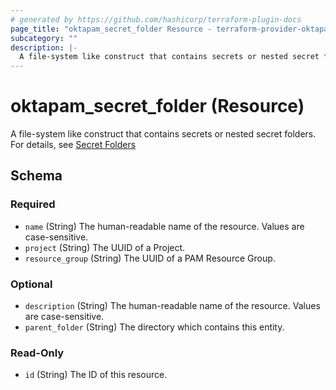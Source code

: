 ```yaml
---
# generated by https://github.com/hashicorp/terraform-plugin-docs
page_title: "oktapam_secret_folder Resource - terraform-provider-oktapam"
subcategory: ""
description: |-
  A file-system like construct that contains secrets or nested secret folders. For details, see Secret Folders https://help.okta.com/oie/en-us/content/topics/privileged-access/pam-secrets-folder.htm
---
```


# oktapam_secret_folder (Resource)

A file-system like construct that contains secrets or nested secret folders. For details, see [Secret Folders](https://help.okta.com/oie/en-us/content/topics/privileged-access/pam-secrets-folder.htm)



<!-- schema generated by tfplugindocs -->
## Schema

### Required

- `name` (String) The human-readable name of the resource. Values are case-sensitive.
- `project` (String) The UUID of a Project.
- `resource_group` (String) The UUID of a PAM Resource Group.

### Optional

- `description` (String) The human-readable name of the resource. Values are case-sensitive.
- `parent_folder` (String) The directory which contains this entity.

### Read-Only

- `id` (String) The ID of this resource.


